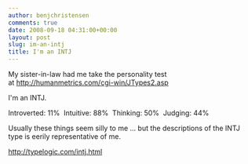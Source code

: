 ```yaml
---
author: benjchristensen
comments: true
date: 2008-09-18 04:31:00+00:00
layout: post
slug: im-an-intj
title: I'm an INTJ
---
```


My sister-in-law had me take the personality test at http://humanmetrics.com/cgi-win/JTypes2.asp

I'm an INTJ.

Introverted: 11%  Intuitive: 88%  Thinking: 50%  Judging: 44%

Usually these things seem silly to me ... but the descriptions of the INTJ type is eerily representative of me.

http://typelogic.com/intj.html




 
